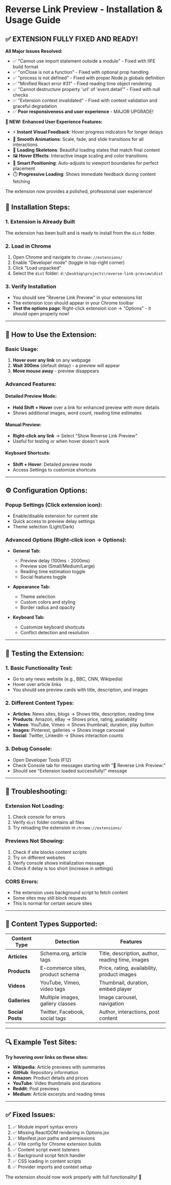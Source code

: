 # Reverse Link Preview - Installation & Usage Guide

## ✅ EXTENSION FULLY FIXED AND READY!

**All Major Issues Resolved:**
- ✅ "Cannot use import statement outside a module" - Fixed with IIFE build format
- ✅ "onClose is not a function" - Fixed with optional prop handling  
- ✅ "process is not defined" - Fixed with proper Node.js globals definition
- ✅ "Minified React error #31" - Fixed reading time object rendering
- ✅ "Cannot destructure property 'url' of 'event.detail'" - Fixed with null checks
- ✅ "Extension context invalidated" - Fixed with context validation and graceful degradation
- ✅ **Poor responsiveness and user experience** - MAJOR UPGRADE!

**🚀 NEW: Enhanced User Experience Features:**
- ⚡ **Instant Visual Feedback**: Hover progress indicators for longer delays
- 🎨 **Smooth Animations**: Scale, fade, and slide transitions for all interactions
- 💫 **Loading Skeletons**: Beautiful loading states that match final content
- 🖼️ **Hover Effects**: Interactive image scaling and color transitions
- 📱 **Smart Positioning**: Auto-adjusts to viewport boundaries for perfect placement
- ⏱️ **Progressive Loading**: Shows immediate feedback during content fetching

The extension now provides a polished, professional user experience!

## 🚀 Installation Steps:

### 1. Extension is Already Built
The extension has been built and is ready to install from the `dist` folder.

### 2. Load in Chrome
1. Open Chrome and navigate to `chrome://extensions/`
2. Enable "Developer mode" (toggle in top-right corner)
3. Click "Load unpacked"
4. Select the `dist` folder: `d:\Desktop\projects\reverse-link-preview\dist`

### 3. Verify Installation
- You should see "Reverse Link Preview" in your extensions list
- The extension icon should appear in your Chrome toolbar
- **Test the options page**: Right-click extension icon → "Options" - it should open properly now!

---

## 🎯 How to Use the Extension:

### **Basic Usage:**
1. **Hover over any link** on any webpage
2. **Wait 300ms** (default delay) - a preview will appear
3. **Move mouse away** - preview disappears

### **Advanced Features:**

#### **Detailed Preview Mode:**
- **Hold Shift + Hover** over a link for enhanced preview with more details
- Shows additional images, word count, reading time estimates

#### **Manual Preview:**
- **Right-click any link** → Select "Show Reverse Link Preview"
- Useful for testing or when hover doesn't work

#### **Keyboard Shortcuts:**
- **Shift + Hover**: Detailed preview mode
- Access Settings to customize shortcuts

---

## ⚙️ Configuration Options:

### **Popup Settings** (Click extension icon):
- Enable/disable extension for current site
- Quick access to preview delay settings
- Theme selection (Light/Dark)

### **Advanced Options** (Right-click icon → Options):
- **General Tab:**
  - Preview delay (100ms - 2000ms)
  - Preview size (Small/Medium/Large)
  - Reading time estimation toggle
  - Social features toggle
  
- **Appearance Tab:**
  - Theme selection
  - Custom colors and styling
  - Border radius and opacity
  
- **Keyboard Tab:**
  - Customize keyboard shortcuts
  - Conflict detection and resolution

---

## 🧪 Testing the Extension:

### **1. Basic Functionality Test:**
- Go to any news website (e.g., BBC, CNN, Wikipedia)
- Hover over article links
- You should see preview cards with title, description, and images

### **2. Different Content Types:**
- **Articles**: News sites, blogs → Shows title, description, reading time
- **Products**: Amazon, eBay → Shows price, rating, availability  
- **Videos**: YouTube, Vimeo → Shows thumbnail, duration, play button
- **Images**: Pinterest, galleries → Shows image carousel
- **Social**: Twitter, LinkedIn → Shows interaction counts

### **3. Debug Console:**
- Open Developer Tools (F12)
- Check Console tab for messages starting with "🔗 Reverse Link Preview:"
- Should see "Extension loaded successfully!" message

---

## 🔧 Troubleshooting:

### **Extension Not Loading:**
1. Check console for errors
2. Verify `dist` folder contains all files
3. Try reloading the extension in `chrome://extensions/`

### **Previews Not Showing:**
1. Check if site blocks content scripts
2. Try on different websites
3. Verify console shows initialization message
4. Check if delay is too short (increase in settings)

### **CORS Errors:**
- The extension uses background script to fetch content
- Some sites may still block requests
- This is normal for certain secure sites

---

## 🎨 Content Types Supported:

| Content Type | Detection | Features |
|--------------|-----------|----------|
| **Articles** | Schema.org, article tags | Title, description, author, reading time, images |
| **Products** | E-commerce sites, product schema | Price, rating, availability, product images |
| **Videos** | YouTube, Vimeo, video tags | Thumbnail, duration, embed player |
| **Galleries** | Multiple images, gallery classes | Image carousel, navigation |
| **Social Posts** | Twitter, Facebook, social tags | Author, interactions, post content |

---

## 🔍 Example Test Sites:

**Try hovering over links on these sites:**
- **Wikipedia**: Article previews with summaries
- **GitHub**: Repository information  
- **Amazon**: Product details and prices
- **YouTube**: Video thumbnails and durations
- **Reddit**: Post previews
- **Medium**: Article excerpts and reading times

---

## ✅ Fixed Issues:
1. ✅ Module import syntax errors
2. ✅ Missing ReactDOM rendering in Options.jsx  
3. ✅ Manifest.json paths and permissions
4. ✅ Vite config for Chrome extension builds
5. ✅ Content script event listeners
6. ✅ Background script fetch handler
7. ✅ CSS loading in content scripts
8. ✅ Provider imports and context setup

The extension should now work properly with full functionality! 🎉